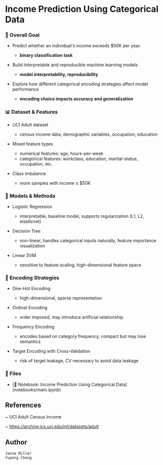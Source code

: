 # Income Prediction Using Categorical Data

### 🎯 Overall Goal

- Predict whether an individual's income exceeds $50K per year:
    - **binary classification task**

- Build interpretable and reproducible machine learning models
    - **model interpretability, reproducibility**

- Explore how different categorical encoding strategies affect model performance
    - **encoding choice impacts accuracy and generalization**

### 📊 Dataset & Features

- UCI Adult dataset
    - census income data, demographic variables, occupation, education

- Mixed feature types
    - numerical features: age, hours-per-week
    - categorical features: workclass, education, marital-status, occupation, etc.

- Class imbalance
    - more samples with income ≤ $50K

### 🧠 Models & Methods

- Logistic Regression
    - interpretable, baseline model, supports regularization (L1, L2, elasticnet)

- Decision Tree
    - non-linear, handles categorical inputs naturally, feature importance visualization

- Linear SVM
    - sensitive to feature scaling, high-dimensional feature space


### 🔧 Encoding Strategies

- One-Hot Encoding
    - high-dimensional, sparse representation

- Ordinal Encoding
    - order imposed, may introduce artificial relationship

- Frequency Encoding
    - encodes based on category frequency, compact but may lose semantics

- Target Encoding with Cross-Validation
    - risk of target leakage, CV necessary to avoid data leakage

### 📂 Files
- [📘 Notebook: Income Prediction Using Categorical Data] (notebooks/main.ipynb)

## References
~ UCI Adult Census Income

~ https://archive.ics.uci.edu/ml/datasets/adult

## Author
```
Janne Miller 
Yupeng Cheng
```
